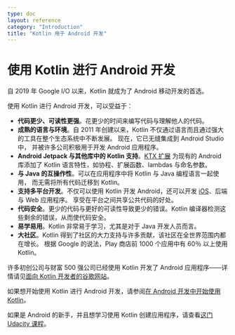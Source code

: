 ```yaml
---
type: doc
layout: reference
category: "Introduction"
title: "Kotlin 用于 Android 开发"
---
```


# 使用 Kotlin 进行 Android 开发

自 2019 年 Google I/O 以来，Kotlin 就成为了 Android 移动开发的首选。

使用 Kotlin 进行 Android 开发，可以受益于：

* **代码更少、可读性更强**。花更少的时间来编写代码与理解他人的代码。
* **成熟的语言与环境**。自 2011 年创建以来，Kotlin 不仅通过语言而且通过强大的工具在整个生态系统中不断发展。
  现在，它已无缝集成到 Android Studio 中，
  并被许多公司积极用于开发 Android 应用程序。
* **Android Jetpack 与其他库中的 Kotlin 支持**。[KTX 扩展](https://developer.android.com/kotlin/ktx)
  为现有的 Android 库添加了 Kotlin 语言特性，如协程、扩展函数、lambdas 与命名参数。
* **与 Java 的互操作性**。可以在应用程序中将 Kotlin 与 Java 编程语言一起使用，
  而无需将所有代码迁移到 Kotlin。
* **支持多平台开发**。不仅可以使用 Kotlin 开发 Android，还可以开发 [iOS](https://kotlinlang.org/lp/mobile/)、后端与 Web 应用程序。
  享受在平台之间共享公共代码的好处。
* **代码安全**。更少的代码与更好的可读性导致更少的错误。Kotlin 编译器检测这些剩余的错误，从而使代码安全。
* **易学易用**。Kotlin 非常易于学习，尤其是对于 Java 开发人员而言。
* **大社区**。Kotlin 得到了社区的大力支持与许多贡献，该社区在全世界范围内都在增长。
  根据 Google 的说法，Play 商店前 1000 个应用中有 60％ 以上使用 Kotlin。

许多初创公司与财富 500 强公司已经使用 Kotlin 开发了 Android 应用程序——详情请见[面向 Kotlin 开发者的谷歌网站](https://developer.android.com/kotlin)。

如果想开始使用 Kotlin 进行 Android 开发，请参阅[在 Android 开发中开始使用 Kotlin](https://developer.android.com/kotlin/get-started)。

如果是 Android 的新手，并且想学习使用 Kotlin 创建应用程序，请查看[这门 Udacity 课程](https://www.udacity.com/course/developing-android-apps-with-kotlin--ud9012)。